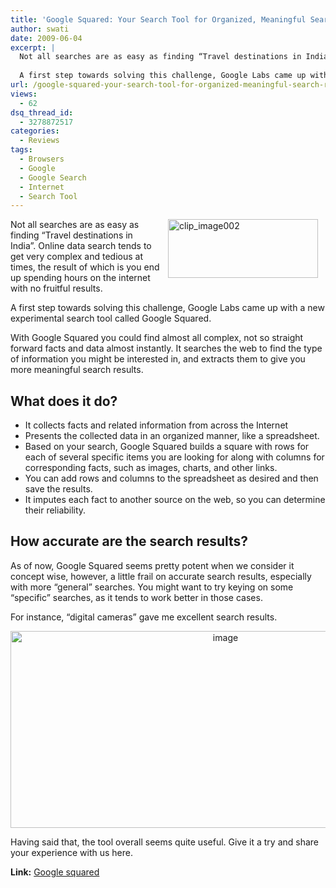 ```yaml
---
title: 'Google Squared: Your Search Tool for Organized, Meaningful Search Results'
author: swati
date: 2009-06-04
excerpt: |
  Not all searches are as easy as finding “Travel destinations in India”. Online data search tends to get very complex and tedious at times, the result of which is you end up spending hours on the internet with no fruitful results.
  
  A first step towards solving this challenge, Google Labs came up with a new experimental search tool called Google Squared.
url: /google-squared-your-search-tool-for-organized-meaningful-search-results/
views:
  - 62
dsq_thread_id:
  - 3278872517
categories:
  - Reviews
tags:
  - Browsers
  - Google
  - Google Search
  - Internet
  - Search Tool
---
```

<img class="alignright wp-image-53215" style="border: 0pt none;margin-left: 12px;margin-right: 12px" src="http://cdn.devilsworkshop.org/files/2009/06/clip-image0025.jpg" border="0" alt="clip_image002" hspace="12" width="240" height="94" align="right" />Not all searches are as easy as finding “Travel destinations in India”. Online data search tends to get very complex and tedious at times, the result of which is you end up spending hours on the internet with no fruitful results.

A first step towards solving this challenge, Google Labs came up with a new experimental search tool called Google Squared.

With Google Squared you could find almost all complex, not so straight forward facts and data almost instantly. It searches the web to find the type of information you might be interested in, and extracts them to give you more meaningful search results.

## What does it do?

  * It collects facts and related information from across the Internet
  * Presents the collected data in an organized manner, like a spreadsheet.
  * Based on your search, Google Squared builds a square with rows for each of several specific items you are looking for along with columns for corresponding facts, such as images, charts, and other links.
  * You can add rows and columns to the spreadsheet as desired and then save the results.
  * It imputes each fact to another source on the web, so you can determine their reliability.

## How accurate are the search results?

As of now, Google Squared seems pretty potent when we consider it concept wise, however, a little frail on accurate search results, especially with more “general” searches. You might want to try keying on some “specific” searches, as it tends to work better in those cases.

For instance, “digital cameras” gave me excellent search results.

<p style="text-align: center">
  <img class="aligncenter" style="border: 0pt none" src="http://cdn.devilsworkshop.org/files/2009/06/image10.png" border="0" alt="image" width="672" height="315" />
</p>

Having said that, the tool overall seems quite useful. Give it a try and share your experience with us here.

**Link:** <a href="http://www.google.com/squared" onclick="_gaq.push(['_trackEvent', 'outbound-article', 'http://www.google.com/squared', 'Google squared']);" >Google squared</a>
